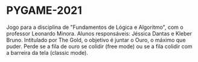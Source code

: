 # PYGAME-2021
Jogo para a disciplina de "Fundamentos de Lógica e Algoritmo", com o professor Leonardo Minora. Alunos responsáveis: Jéssica Dantas e Kleber Bruno.
Intitulado por The Gold, o objetivo é juntar o Ouro, o máximo que puder. Perde se a fila de ouro se colidir (free mode) ou se a fila colidir com a barreira da tela (classic mode). 
